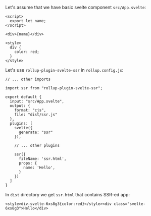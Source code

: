 Let's assume that we have basic svelte component `src/App.svelte`:

```svelte
<script>
  export let name;
</script>

<div>{name}</div>

<style>
  div {
    color: red;
  }
</style>
```

Let's use `rollup-plugin-svelte-ssr` in `rollup.config.js`:

```
// ... other imports

import ssr from "rollup-plugin-svelte-ssr";

export default {
  input: "src/App.svelte",
  output: {
    format: "cjs",
    file: "dist/ssr.js"
  },
  plugins: [
    svelte({
      generate: "ssr"
    }),

    // ... other plugins

    ssr({
      fileName: 'ssr.html',
      props: {
        name: 'Hello',
      }
    })
  ]
}
```

In `dist` directory we get `ssr.html` that contains SSR-ed app:

```
<style>div.svelte-6xs8g3{color:red}</style><div class="svelte-6xs8g3">Hello</div>
```
